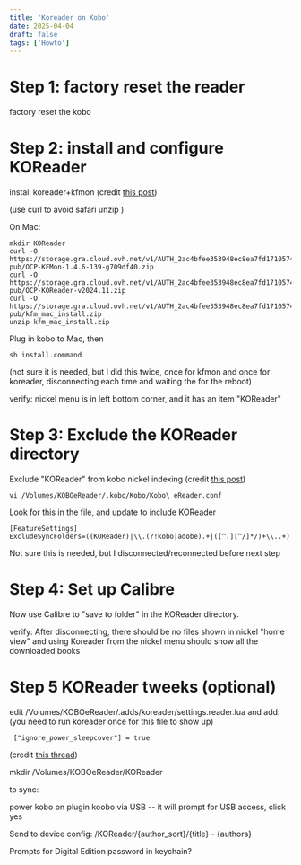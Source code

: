 ```yaml
---
title: 'Koreader on Kobo'
date: 2025-04-04
draft: false
tags: ['Howto']
---
```


# Step 1: factory reset the reader
factory reset the kobo

# Step 2: install and configure KOReader

install koreader+kfmon (credit [this post](https://www.mobileread.com/forums/showthread.php?t=314220))

(use curl to avoid safari unzip )

On Mac:

```
mkdir KOReader
curl -O https://storage.gra.cloud.ovh.net/v1/AUTH_2ac4bfee353948ec8ea7fd1710574097/kfmon-pub/OCP-KFMon-1.4.6-139-g709df40.zip
curl -O https://storage.gra.cloud.ovh.net/v1/AUTH_2ac4bfee353948ec8ea7fd1710574097/kfmon-pub/OCP-KOReader-v2024.11.zip
curl -O https://storage.gra.cloud.ovh.net/v1/AUTH_2ac4bfee353948ec8ea7fd1710574097/kfmon-pub/kfm_mac_install.zip
unzip kfm_mac_install.zip
```

Plug in kobo to Mac, then
```
sh install.command
```

(not sure it is needed, but I did this twice, once for kfmon and once for koreader, disconnecting each time and waiting the for the reboot)

verify: nickel menu is in left bottom corner, and it has an item "KOReader"

# Step 3: Exclude the KOReader directory

Exclude "KOReader" from kobo nickel indexing (credit [this post](https://www.reddit.com/r/kobo/comments/1h6gzk2/tip_keep_your_koreader_books_out_of_nickel_reader/))

```
vi /Volumes/KOBOeReader/.kobo/Kobo/Kobo\ eReader.conf
```

Look for this in the file, and update to include KOReader
```
[FeatureSettings]
ExcludeSyncFolders=((KOReader)|\\.(?!kobo|adobe).+|([^.][^/]*/)+\\..+)
```
Not sure this is needed, but I disconnected/reconnected before next step

# Step 4: Set up Calibre  

Now use Calibre to "save to folder" in the KOReader directory.

verify: After disconnecting, there should be no files shown in nickel "home view" and using Koreader from the nickel menu should show all the downloaded books

# Step 5 KOReader tweeks (optional)

edit /Volumes/KOBOeReader/.adds/koreader/settings.reader.lua and add:
(you need to run koreader once for this file to show up)

```
 ["ignore_power_sleepcover"] = true
```

(credit [this thread](https://www.mobileread.com/forums/showthread.php?t=281809))

mkdir /Volumes/KOBOeReader/KOReader 


to sync:

power kobo on
plugin koobo via USB -- it will prompt for USB access, click yes

Send to device config: /KOReader/{author_sort}/{title} - {authors}

Prompts for Digital Edition password in keychain?
